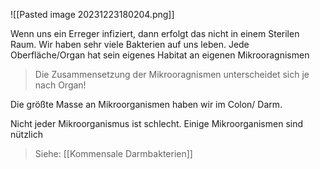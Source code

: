 
![[Pasted image 20231223180204.png]]


Wenn uns ein Erreger infiziert, dann erfolgt das nicht in einem Sterilen Raum. Wir haben sehr viele Bakterien auf uns leben.
Jede Oberfläche/Organ hat sein eigenes Habitat an eigenen Mikrooragnismen
> Die Zusammensetzung der Mikrooragnismen unterscheidet sich je nach Organ!

Die größte Masse an Mikroorganismen haben wir im Colon/ Darm.

Nicht jeder Mikroorganismus ist schlecht. Einige Mikroorganismen sind nützlich
> Siehe: [[Kommensale Darmbakterien]]
> 